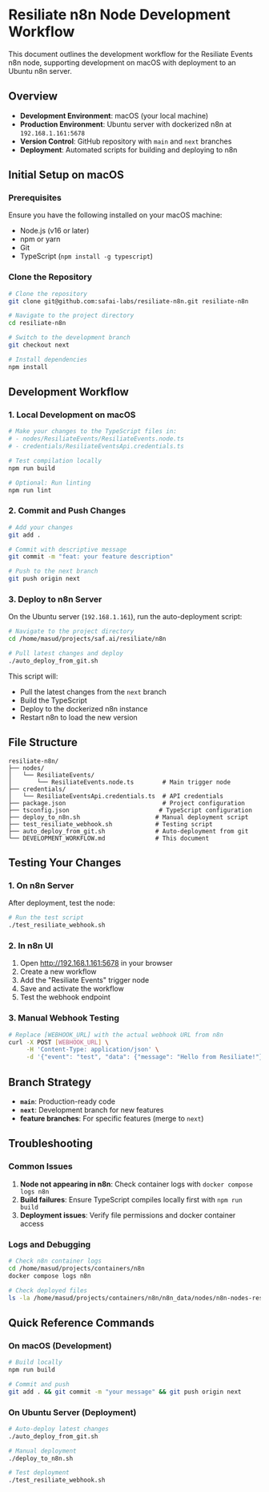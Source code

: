 # Resiliate n8n Node Development Workflow

This document outlines the development workflow for the Resiliate Events n8n node, supporting development on macOS with deployment to an Ubuntu n8n server.

## Overview

- **Development Environment**: macOS (your local machine)
- **Production Environment**: Ubuntu server with dockerized n8n at `192.168.1.161:5678`
- **Version Control**: GitHub repository with `main` and `next` branches
- **Deployment**: Automated scripts for building and deploying to n8n

## Initial Setup on macOS

### Prerequisites

Ensure you have the following installed on your macOS machine:
- Node.js (v16 or later)
- npm or yarn
- Git
- TypeScript (`npm install -g typescript`)

### Clone the Repository

```bash
# Clone the repository
git clone git@github.com:safai-labs/resiliate-n8n.git resiliate-n8n

# Navigate to the project directory
cd resiliate-n8n

# Switch to the development branch
git checkout next

# Install dependencies
npm install
```

## Development Workflow

### 1. Local Development on macOS

```bash
# Make your changes to the TypeScript files in:
# - nodes/ResiliateEvents/ResiliateEvents.node.ts
# - credentials/ResiliateEventsApi.credentials.ts

# Test compilation locally
npm run build

# Optional: Run linting
npm run lint
```

### 2. Commit and Push Changes

```bash
# Add your changes
git add .

# Commit with descriptive message
git commit -m "feat: your feature description"

# Push to the next branch
git push origin next
```

### 3. Deploy to n8n Server

On the Ubuntu server (`192.168.1.161`), run the auto-deployment script:

```bash
# Navigate to the project directory
cd /home/masud/projects/saf.ai/resiliate/n8n

# Pull latest changes and deploy
./auto_deploy_from_git.sh
```

This script will:
- Pull the latest changes from the `next` branch
- Build the TypeScript
- Deploy to the dockerized n8n instance
- Restart n8n to load the new version

## File Structure

```
resiliate-n8n/
├── nodes/
│   └── ResiliateEvents/
│       └── ResiliateEvents.node.ts        # Main trigger node
├── credentials/
│   └── ResiliateEventsApi.credentials.ts  # API credentials
├── package.json                           # Project configuration
├── tsconfig.json                         # TypeScript configuration
├── deploy_to_n8n.sh                     # Manual deployment script
├── test_resiliate_webhook.sh            # Testing script
├── auto_deploy_from_git.sh              # Auto-deployment from git
└── DEVELOPMENT_WORKFLOW.md              # This document
```

## Testing Your Changes

### 1. On n8n Server

After deployment, test the node:

```bash
# Run the test script
./test_resiliate_webhook.sh
```

### 2. In n8n UI

1. Open http://192.168.1.161:5678 in your browser
2. Create a new workflow
3. Add the "Resiliate Events" trigger node
4. Save and activate the workflow
5. Test the webhook endpoint

### 3. Manual Webhook Testing

```bash
# Replace [WEBHOOK_URL] with the actual webhook URL from n8n
curl -X POST [WEBHOOK_URL] \
     -H 'Content-Type: application/json' \
     -d '{"event": "test", "data": {"message": "Hello from Resiliate!"}}'
```

## Branch Strategy

- **`main`**: Production-ready code
- **`next`**: Development branch for new features
- **feature branches**: For specific features (merge to `next`)

## Troubleshooting

### Common Issues

1. **Node not appearing in n8n**: Check container logs with `docker compose logs n8n`
2. **Build failures**: Ensure TypeScript compiles locally first with `npm run build`
3. **Deployment issues**: Verify file permissions and docker container access

### Logs and Debugging

```bash
# Check n8n container logs
cd /home/masud/projects/containers/n8n
docker compose logs n8n

# Check deployed files
ls -la /home/masud/projects/containers/n8n/n8n_data/nodes/n8n-nodes-resiliate-events/
```

## Quick Reference Commands

### On macOS (Development)
```bash
# Build locally
npm run build

# Commit and push
git add . && git commit -m "your message" && git push origin next
```

### On Ubuntu Server (Deployment)
```bash
# Auto-deploy latest changes
./auto_deploy_from_git.sh

# Manual deployment
./deploy_to_n8n.sh

# Test deployment
./test_resiliate_webhook.sh
```
